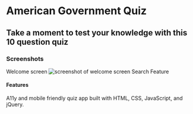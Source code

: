 <h1> American Government Quiz </h1>

<h2> Take a moment to test your knowledge with this 10 question quiz </h2>

<h3> Screenshots </h3>
Welcome screen
<img src="" alt="screenshot of welcome screen">
Search Feature


<h4> Features </h4>
A11y and mobile friendly quiz app built with HTML, CSS, JavaScript, and jQuery.
